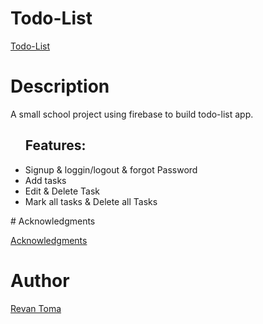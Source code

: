 # Todo-List

[Todo-List](https://revantoma.github.io/TodoList-Firebase/)

# Description

A small school project using firebase to build todo-list app.

<ul>
  <h2>Features:</h2>
  <li>Signup & loggin/logout & forgot Password</li>
  <li>Add tasks</li>
  <li>Edit & Delete Task</li>
  <li>Mark all tasks & Delete all Tasks</li>
</ul>
# Acknowledgments

[Acknowledgments](https://materializecss.com/)

# Author

[Revan Toma](https://github.com/RevanToma?tab=repositories/)
